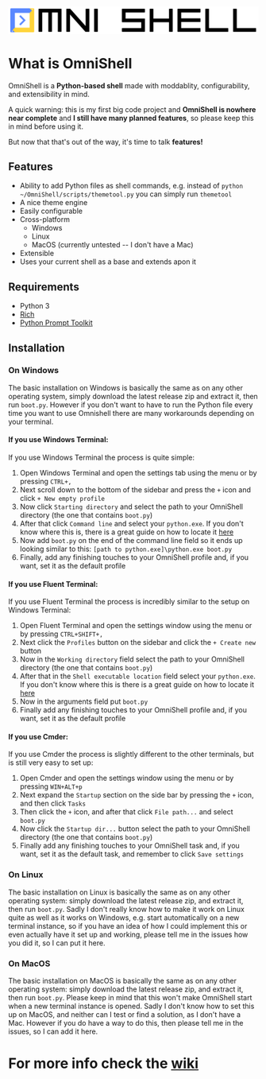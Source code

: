 ﻿![Omnilogo](https://raw.githubusercontent.com/D1j1t0/OmniShell-Branding/main/Logos/Omnishell%20Light%20Outline.png)
# What is OmniShell
OmniShell is a **Python-based shell** made with moddablity, configurability, and extensibility in mind.

A quick warning: this is my first big code project and **OmniShell is nowhere near complete** and **I still have many planned features**, so please keep this in mind before using it.

But now that that's out of the way, it's time to talk **features!**
## Features
- Ability to add Python files as shell commands, e.g. instead of `python ~/OmniShell/scripts/themetool.py` you can simply run `themetool`
- A nice theme engine
- Easily configurable
- Cross-platform
  - Windows
  - Linux
  - MacOS (currently untested -- I don't have a Mac)
- Extensible
- Uses your current shell as a base and extends apon it

## Requirements
- Python 3
- [Rich](https://github.com/Textualize/rich)
- [Python Prompt Toolkit](https://github.com/prompt-toolkit/python-prompt-toolkit)

## Installation
### On Windows
The basic installation on Windows is basically the same as on any other operating system, simply download the latest release zip and extract it, then run `boot.py`. However if you don't want to have to run the Python file every time you want to use Omnishell there are many workarounds depending on your terminal.

#### If you use Windows Terminal:
If you use Windows Terminal the process is quite simple:
1. Open Windows Terminal and open the settings tab using the menu or by pressing `CTRL+,`
2. Next scroll down to the bottom of the sidebar and press the `+` icon and click `+ New empty profile`
3. Now click `Starting directory` and select the path to your OmniShell directory (the one that contains `boot.py`)
4. After that click `Command line` and select your `python.exe`. If you don't know where this is, there is a great guide on how to locate it [here](https://datatofish.com/locate-python-windows/)
5. Now add `boot.py` on the end of the command line field so it ends up looking similar to this: `[path to python.exe]\python.exe boot.py`
6. Finally, add any finishing touches to your OmniShell profile and, if you want, set it as the default profile

#### If you use Fluent Terminal:
If you use Fluent Terminal the process is incredibly similar to the setup on Windows Terminal:
1. Open Fluent Terminal and open the settings window using the menu or by pressing `CTRL+SHIFT+,`
2. Next click the `Profiles` button on the sidebar and click the `+ Create new` button
3. Now in the `Working directory` field select the path to your OmniShell directory (the one that contains `boot.py`)
4. After that in the `Shell executable location` field select your `python.exe`. If you don't know where this is there is a great guide on how to locate it [here](https://datatofish.com/locate-python-windows/)
5. Now in the arguments field put `boot.py`
6. Finally add any finishing touches to your OmniShell profile and, if you want, set it as the default profile

#### If you use Cmder:
If you use Cmder the process is slightly different to the other terminals, but is still very easy to set up:
1. Open Cmder and open the settings window using the menu or by pressing `WIN+ALT+p`
2. Next expand the `Startup` section on the side bar by pressing the `+` icon, and then click `Tasks`
3. Then click the `+` icon, and after that click `File path...` and select `boot.py`
4. Now click the `Startup dir...` button select the path to your OmniShell directory (the one that contains `boot.py`)
5. Finally add any finishing touches to your OmniShell task and, if you want, set it as the default task, and remember to click `Save settings`

### On Linux
The basic installation on Linux is basically the same as on any other operating system: simply download the latest release zip, and extract it, then run `boot.py`. Sadly I don't really know how to make it work on Linux quite as well as it works on Windows, e.g. start automatically on a new terminal instance, so if you have an idea of how I could implement this or even actually have it set up and working, please tell me in the issues how you did it, so I can put it here.

### On MacOS
The basic installation on MacOS is basically the same as on any other operating system: simply download the latest release zip, and extract it, then run `boot.py`. Please keep in mind that this won't make OmniShell start when a new terminal instance is opened. Sadly I don't know how to set this up on MacOS, and neither can I test or find a solution, as I don't have a Mac. However if you do have a way to do this, then please tell me in the issues, so I can add it here.

# For more info check the [wiki](https://github.com/D1j1t0/OmniShell/wiki)
